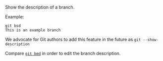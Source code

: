 Show the description of a branch.

Example:

```shell
git bsd
This is an example branch
```

We advocate for Git authors to add this feature
in the future as `git --show-description`

Compare [`git bed`](../git-bed) in order to edit the branch description.
